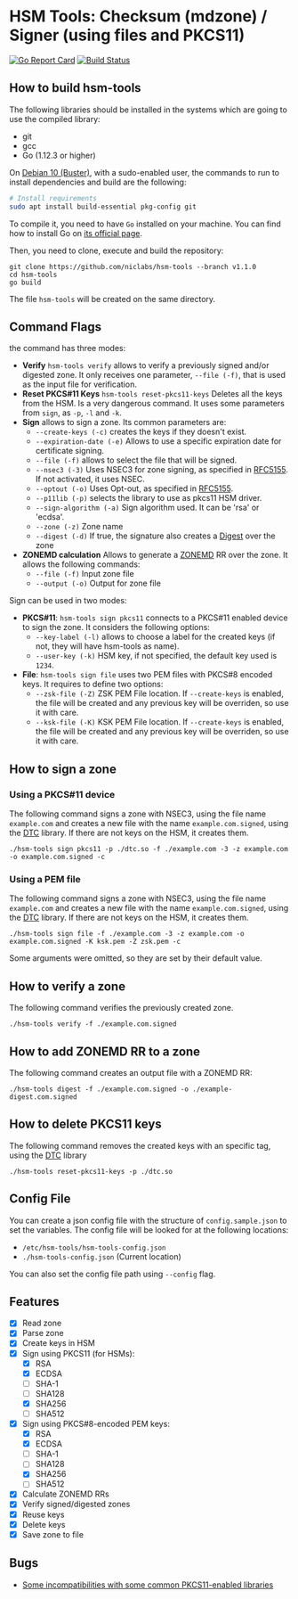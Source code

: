 # HSM Tools: Checksum (mdzone) / Signer (using files and PKCS11)

[![Go Report Card](https://goreportcard.com/badge/github.com/niclabs/hsm-tools)](https://goreportcard.com/report/github.com/niclabs/hsm-tools) [![Build Status](https://travis-ci.org/niclabs/hsm-tools.svg?branch=master)](https://travis-ci.org/niclabs/hsm-tools)


## How to build hsm-tools

The following libraries should be installed in the systems which are going to use the compiled library:

* git
* gcc
* Go (1.12.3 or higher)

On [Debian 10 (Buster)](https://www.debian.org), with a sudo-enabled user, the commands to run to install dependencies and 
build are the following:

```bash
# Install requirements
sudo apt install build-essential pkg-config git
```

To compile it, you need to have `Go` installed on your machine. You can find how to install Go on [its official page](https://golang.org/doc/install).

Then, you need to clone, execute and build the repository: 

```
git clone https://github.com/niclabs/hsm-tools --branch v1.1.0
cd hsm-tools
go build
```

The file `hsm-tools` will be created on the same directory.

## Command Flags

the command has three modes:
* **Verify** `hsm-tools verify` allows to verify a previously signed and/or digested zone. It only receives one parameter, `--file (-f)`, that is used as the input file for verification.
* **Reset PKCS#11 Keys** `hsm-tools reset-pkcs11-keys` Deletes all the keys from the HSM. Is a very dangerous command. It uses some parameters from `sign`, as `-p`, `-l` and `-k`.
* **Sign** allows to sign a zone. Its common parameters are:
    * `--create-keys (-c)` creates the keys if they doesn't exist.
    * `--expiration-date (-e)` Allows to use a specific expiration date for certificate signing.
    * `--file (-f)` allows to select the file that will be signed.
    * `--nsec3 (-3)` Uses NSEC3 for zone signing, as specified in [RFC5155](https://tools.ietf.org/html/rfc5155). If not activated, it uses NSEC.
    * `--optout (-o)` Uses Opt-out, as specified in [RFC5155](https://tools.ietf.org/html/rfc5155).
    * `--p11lib (-p)` selects the library to use as pkcs11 HSM driver.
    * `--sign-algorithm (-a)` Sign algorithm used. It can be 'rsa' or 'ecdsa'.
    * `--zone (-z)` Zone name
    * `--digest (-d)` If true, the signature also creates a [Digest](https://tools.ietf.org/html/draft-ietf-dnsop-dns-zone-digest-05.html) over the zone
* **ZONEMD calculation** Allows to generate a [ZONEMD](https://tools.ietf.org/html/draft-ietf-dnsop-dns-zone-digest-05.html) RR over the zone. It allows the following commands:
  - `--file (-f)` Input zone file
  - `--output (-o)` Output for zone file 
    
Sign can be used in two modes:
* **PKCS#11**: `hsm-tools sign pkcs11` connects to a PKCS#11 enabled device to sign the zone. It considers the following options:
    - `--key-label (-l)` allows to choose a label for the created keys (if not, they will have hsm-tools as name).
    - `--user-key (-k)` HSM key, if not specified, the default key used is `1234`.
* **File**: `hsm-tools sign file` uses two PEM files with PKCS#8 encoded keys. It requires to define two options:
    - `--zsk-file (-Z)` ZSK PEM File location. If `--create-keys` is enabled, the file will be created and any previous key will be overriden, so use it with care.
    - `--ksk-file (-K)` KSK PEM File location. If `--create-keys` is enabled, the file will be created and any previous key will be overriden, so use it with care.


## How to sign a zone

### Using a PKCS#11 device

The following command signs a zone with NSEC3, using the file name `example.com` and creates a new file with the name `example.com.signed`, using the [DTC](https://github.com/niclabs/dtc) library. If there are not keys on the HSM, it creates them.

```
./hsm-tools sign pkcs11 -p ./dtc.so -f ./example.com -3 -z example.com -o example.com.signed -c
```

### Using a PEM file

The following command signs a zone with NSEC3, using the file name `example.com` and creates a new file with the name `example.com.signed`, using the [DTC](https://github.com/niclabs/dtc) library. If there are not keys on the HSM, it creates them.

```
./hsm-tools sign file -f ./example.com -3 -z example.com -o example.com.signed -K ksk.pem -Z zsk.pem -c
```

Some arguments were omitted, so they are set by their default value.

## How to verify a zone

The following command verifies the previously created zone.

```
./hsm-tools verify -f ./example.com.signed
```

## How to add ZONEMD RR to a zone

The following command creates an output file with a ZONEMD RR:

```
./hsm-tools digest -f ./example.com.signed -o ./example-digest.com.signed
```

## How to delete PKCS11 keys

The following command removes the created keys with an specific tag, using the  [DTC](https://github.com/niclabs/dtc) library

```
./hsm-tools reset-pkcs11-keys -p ./dtc.so
```

## Config File

You can create a json config file with the structure of `config.sample.json` to set the variables.
The config file will be looked for at the following locations:

 * `/etc/hsm-tools/hsm-tools-config.json`
 * `./hsm-tools-config.json` (Current location)

You can also set the config file path using `--config` flag.

## Features

- [x] Read zone
- [x] Parse zone
- [x] Create keys in HSM
- [x] Sign using PKCS11 (for HSMs):
    - [x] RSA
    - [x] ECDSA
    - [ ] SHA-1
    - [ ] SHA128
    - [x] SHA256
    - [ ] SHA512
- [x] Sign using PKCS#8-encoded PEM keys:
    - [x] RSA
    - [x] ECDSA
    - [ ] SHA-1
    - [ ] SHA128
    - [x] SHA256
    - [ ] SHA512
- [x] Calculate ZONEMD RRs
- [x] Verify signed/digested zones
- [x] Reuse keys
- [x] Delete keys
- [x] Save zone to file

## Bugs
* [Some incompatibilities with some common PKCS11-enabled libraries](https://github.com/niclabs/hsm-tools/issues/8)
